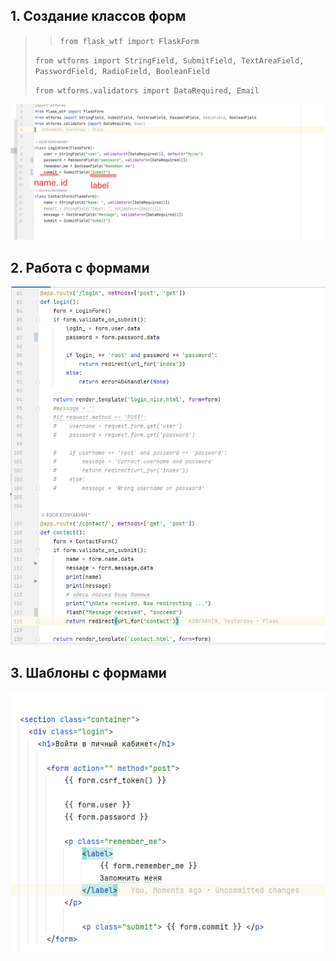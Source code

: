 ## 1. Создание классов форм
> > `from flask_wtf import FlaskForm`  
>
> `from wtforms import StringField, SubmitField, TextAreaField, PasswordField, RadioField, BooleanField`  
>
> `from wtforms.validators import DataRequired, Email`  

![img.png](images/forms1.png)

## 2. Работа с формами
![img_1.png](images/forms2.png)

## 3. Шаблоны с формами
![img.png](images/forms3.png)